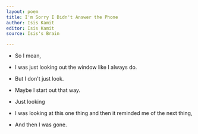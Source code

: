 ```yaml
---
layout: poem
title: I'm Sorry I Didn't Answer the Phone
author: Isis Kamit
editor: Isis Kamit
source: Isis's Brain

---
```


- So I mean,
- I was just looking out the window like I always do.

- But I don't just look.

- Maybe I start out that way.
- Just looking

- I was looking at this one thing and then it reminded me of the next thing,

- And then I was gone. 